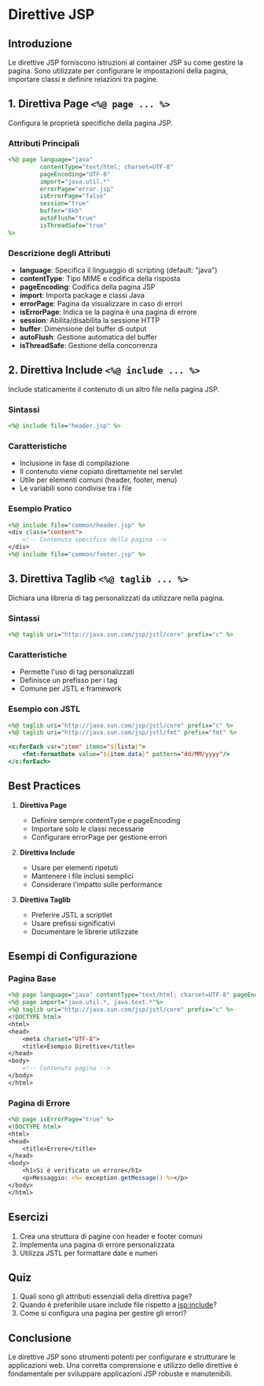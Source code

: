 # Direttive JSP

## Introduzione
Le direttive JSP forniscono istruzioni al container JSP su come gestire la pagina. Sono utilizzate per configurare le impostazioni della pagina, importare classi e definire relazioni tra pagine.

## 1. Direttiva Page `<%@ page ... %>`
Configura le proprietà specifiche della pagina JSP.

### Attributi Principali
```jsp
<%@ page language="java" 
         contentType="text/html; charset=UTF-8"
         pageEncoding="UTF-8"
         import="java.util.*"
         errorPage="error.jsp"
         isErrorPage="false"
         session="true"
         buffer="8kb"
         autoFlush="true"
         isThreadSafe="true"
%>
```

### Descrizione degli Attributi
- **language**: Specifica il linguaggio di scripting (default: "java")
- **contentType**: Tipo MIME e codifica della risposta
- **pageEncoding**: Codifica della pagina JSP
- **import**: Importa package e classi Java
- **errorPage**: Pagina da visualizzare in caso di errori
- **isErrorPage**: Indica se la pagina è una pagina di errore
- **session**: Abilita/disabilita la sessione HTTP
- **buffer**: Dimensione del buffer di output
- **autoFlush**: Gestione automatica del buffer
- **isThreadSafe**: Gestione della concorrenza

## 2. Direttiva Include `<%@ include ... %>`
Include staticamente il contenuto di un altro file nella pagina JSP.

### Sintassi
```jsp
<%@ include file="header.jsp" %>
```

### Caratteristiche
- Inclusione in fase di compilazione
- Il contenuto viene copiato direttamente nel servlet
- Utile per elementi comuni (header, footer, menu)
- Le variabili sono condivise tra i file

### Esempio Pratico
```jsp
<%@ include file="common/header.jsp" %>
<div class="content">
    <!-- Contenuto specifico della pagina -->
</div>
<%@ include file="common/footer.jsp" %>
```

## 3. Direttiva Taglib `<%@ taglib ... %>`
Dichiara una libreria di tag personalizzati da utilizzare nella pagina.

### Sintassi
```jsp
<%@ taglib uri="http://java.sun.com/jsp/jstl/core" prefix="c" %>
```

### Caratteristiche
- Permette l'uso di tag personalizzati
- Definisce un prefisso per i tag
- Comune per JSTL e framework

### Esempio con JSTL
```jsp
<%@ taglib uri="http://java.sun.com/jsp/jstl/core" prefix="c" %>
<%@ taglib uri="http://java.sun.com/jsp/jstl/fmt" prefix="fmt" %>

<c:forEach var="item" items="${lista}">
    <fmt:formatDate value="${item.data}" pattern="dd/MM/yyyy"/>
</c:forEach>
```

## Best Practices

1. **Direttiva Page**
   - Definire sempre contentType e pageEncoding
   - Importare solo le classi necessarie
   - Configurare errorPage per gestione errori

2. **Direttiva Include**
   - Usare per elementi ripetuti
   - Mantenere i file inclusi semplici
   - Considerare l'impatto sulle performance

3. **Direttiva Taglib**
   - Preferire JSTL a scriptlet
   - Usare prefissi significativi
   - Documentare le librerie utilizzate

## Esempi di Configurazione

### Pagina Base
```jsp
<%@ page language="java" contentType="text/html; charset=UTF-8" pageEncoding="UTF-8"%>
<%@ page import="java.util.*, java.text.*"%>
<%@ taglib uri="http://java.sun.com/jsp/jstl/core" prefix="c" %>
<!DOCTYPE html>
<html>
<head>
    <meta charset="UTF-8">
    <title>Esempio Direttive</title>
</head>
<body>
    <!-- Contenuto pagina -->
</body>
</html>
```

### Pagina di Errore
```jsp
<%@ page isErrorPage="true" %>
<!DOCTYPE html>
<html>
<head>
    <title>Errore</title>
</head>
<body>
    <h1>Si è verificato un errore</h1>
    <p>Messaggio: <%= exception.getMessage() %></p>
</body>
</html>
```

## Esercizi
1. Crea una struttura di pagine con header e footer comuni
2. Implementa una pagina di errore personalizzata
3. Utilizza JSTL per formattare date e numeri

## Quiz
1. Quali sono gli attributi essenziali della direttiva page?
2. Quando è preferibile usare include file rispetto a <jsp:include>?
3. Come si configura una pagina per gestire gli errori?

## Conclusione
Le direttive JSP sono strumenti potenti per configurare e strutturare le applicazioni web. Una corretta comprensione e utilizzo delle direttive è fondamentale per sviluppare applicazioni JSP robuste e manutenibili.